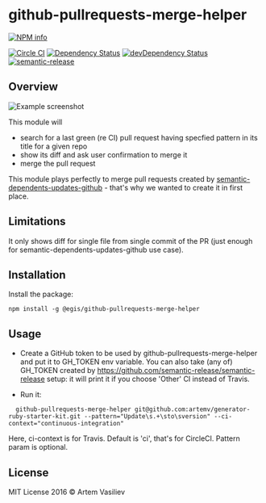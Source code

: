 # github-pullrequests-merge-helper

[![NPM info][nodei.co]][npm-url]

[![Circle CI](https://circleci.com/gh/artemv/github-pullrequests-merge-helper.svg?style=shield)](https://circleci.com/gh/artemv/github-pullrequests-merge-helper)
[![Dependency Status](https://david-dm.org/artemv/github-pullrequests-merge-helper.svg)](https://david-dm.org/artemv/github-pullrequests-merge-helper)
[![devDependency Status](https://david-dm.org/artemv/github-pullrequests-merge-helper/dev-status.svg)](https://david-dm.org/artemv/github-pullrequests-merge-helper#info=devDependencies)
[![semantic-release](https://img.shields.io/badge/%20%20%F0%9F%93%A6%F0%9F%9A%80-semantic--release-e10079.svg)](https://github.com/semantic-release/semantic-release)

## Overview

![Example screenshot](http://content.screencast.com/users/artemv/folders/Jing/media/7048f941-756c-49c9-b024-43e2a80a3078/00000612.png "Example screenshot")

This module will
* search for a last green (re CI) pull request having specfied pattern in its title for a given repo
* show its diff and ask user confirmation to merge it
* merge the pull request

This module plays perfectly to merge pull requests created by [semantic-dependents-updates-github](https://github.com/egis/semantic-dependents-updates-github) -
that's why we wanted to create it in first place.

## Limitations
It only shows diff for single file from single commit of the PR (just enough for semantic-dependents-updates-github use case).

## Installation
Install the package:
```
npm install -g @egis/github-pullrequests-merge-helper
```

## Usage

* Create a GitHub token to be used by github-pullrequests-merge-helper and put it to GH_TOKEN env variable.
You can also take (any of) GH_TOKEN created by https://github.com/semantic-release/semantic-release setup: it will
print it if you choose 'Other' CI instead of Travis.

* Run it:
```
  github-pullrequests-merge-helper git@github.com:artemv/generator-ruby-starter-kit.git --pattern="Update\s.+\sto\sversion" --ci-context="continuous-integration"
```
Here, ci-context is for Travis. Default is 'ci', that's for CircleCI. Pattern param is optional.

## License

MIT License 2016 © Artem Vasiliev


[nodei.co]: https://nodei.co/npm/@egis/github-pullrequests-merge-helper.png
[npm-url]: https://npmjs.org/package/@egis/github-pullrequests-merge-helper
